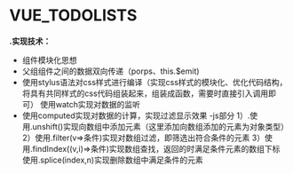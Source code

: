 # VUE_TODOLISTS
**.实现技术：**
 - 组件模块化思想
 - 父组组件之间的数据双向传递（porps、this.$emit)
 - 使用stylus语法对css样式进行编译（实现css样式的模块化、优化代码结构，将具有共同样式的css代码组装起来，组装成函数，需要时直接引入调用即可）
 使用watch实现对数据的监听
 - 使用computed实现对数据的计算，实现过滤显示效果
 -js部分
   1）.使用.unshift()实现向数组中添加元素（这里添加向数组添加的元素为对象类型）
   2）使用.filter(v=>条件)实现对数组过滤，即筛选出符合条件的元素
   3）使用.findIndex((v,i)=>条件)实现数组查找，返回的时满足条件元素的数组下标
     使用.splice(index,n)实现删除数组中满足条件的元素

